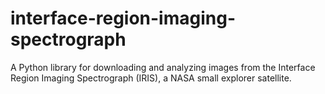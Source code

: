 # interface-region-imaging-spectrograph
A Python library for downloading and analyzing images from the Interface Region Imaging Spectrograph (IRIS), a NASA small explorer satellite.
